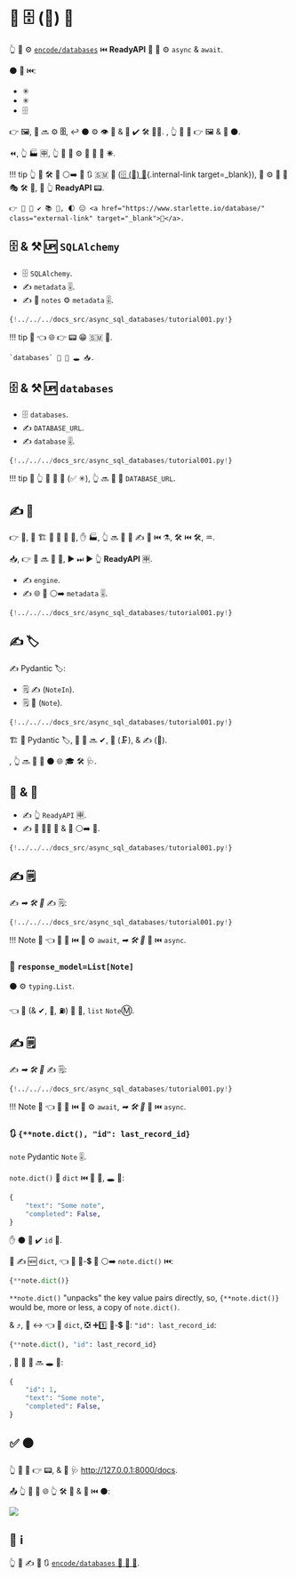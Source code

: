 # 🔁 🗄 (🔗) 💽

👆 💪 ⚙️ <a href="https://github.com/encode/databases" class="external-link" target="_blank">`encode/databases`</a> ⏮️ **ReadyAPI** 🔗 💽 ⚙️ `async` &amp; `await`.

⚫️ 🔗 ⏮️:

* ✳
* ✳
* 🗄

👉 🖼, 👥 🔜 ⚙️ **🗄**, ↩️ ⚫️ ⚙️ 👁 📁 &amp; 🐍 ✔️ 🛠️ 🐕‍🦺. , 👆 💪 📁 👉 🖼 &amp; 🏃 ⚫️.

⏪, 👆 🏭 🈸, 👆 💪 💚 ⚙️ 💽 💽 💖 **✳**.

!!! tip
    👆 💪 🛠️ 💭 ⚪️➡️ 📄 🔃 🇸🇲 🐜 ([🗄 (🔗) 💽](../tutorial/sql-databases.md){.internal-link target=_blank}), 💖 ⚙️ 🚙 🔢 🎭 🛠️ 💽, 🔬 👆 **ReadyAPI** 📟.

    👉 📄 🚫 ✔ 📚 💭, 🌓 😑 <a href="https://www.starlette.io/database/" class="external-link" target="_blank">💃</a>.

## 🗄 &amp; ⚒ 🆙 `SQLAlchemy`

* 🗄 `SQLAlchemy`.
* ✍ `metadata` 🎚.
* ✍ 🏓 `notes` ⚙️ `metadata` 🎚.

```Python hl_lines="4  14  16-22"
{!../../../docs_src/async_sql_databases/tutorial001.py!}
```

!!! tip
    👀 👈 🌐 👉 📟 😁 🇸🇲 🐚.

    `databases` 🚫 🔨 🕳 📥.

## 🗄 &amp; ⚒ 🆙 `databases`

* 🗄 `databases`.
* ✍ `DATABASE_URL`.
* ✍ `database` 🎚.

```Python hl_lines="3  9  12"
{!../../../docs_src/async_sql_databases/tutorial001.py!}
```

!!! tip
    🚥 👆 🔗 🎏 💽 (✅ ✳), 👆 🔜 💪 🔀 `DATABASE_URL`.

## ✍ 🏓

👉 💼, 👥 🏗 🏓 🎏 🐍 📁, ✋️ 🏭, 👆 🔜 🎲 💚 ✍ 👫 ⏮️ ⚗, 🛠️ ⏮️ 🛠️, ♒️.

📥, 👉 📄 🔜 🏃 🔗, ▶️️ ⏭ ▶️ 👆 **ReadyAPI** 🈸.

* ✍ `engine`.
* ✍ 🌐 🏓 ⚪️➡️ `metadata` 🎚.

```Python hl_lines="25-28"
{!../../../docs_src/async_sql_databases/tutorial001.py!}
```

## ✍ 🏷

✍ Pydantic 🏷:

* 🗒 ✍ (`NoteIn`).
* 🗒 📨 (`Note`).

```Python hl_lines="31-33  36-39"
{!../../../docs_src/async_sql_databases/tutorial001.py!}
```

🏗 👫 Pydantic 🏷, 🔢 💽 🔜 ✔, 🎻 (🗜), &amp; ✍ (📄).

, 👆 🔜 💪 👀 ⚫️ 🌐 🎓 🛠️ 🩺.

## 🔗 &amp; 🔌

* ✍ 👆 `ReadyAPI` 🈸.
* ✍ 🎉 🐕‍🦺 🔗 &amp; 🔌 ⚪️➡️ 💽.

```Python hl_lines="42  45-47  50-52"
{!../../../docs_src/async_sql_databases/tutorial001.py!}
```

## ✍ 🗒

✍ *➡ 🛠️ 🔢* ✍ 🗒:

```Python hl_lines="55-58"
{!../../../docs_src/async_sql_databases/tutorial001.py!}
```

!!! Note
    👀 👈 👥 🔗 ⏮️ 💽 ⚙️ `await`, *➡ 🛠️ 🔢* 📣 ⏮️ `async`.

### 👀 `response_model=List[Note]`

⚫️ ⚙️ `typing.List`.

👈 📄 (&amp; ✔, 🎻, ⛽) 🔢 💽, `list` `Note`Ⓜ.

## ✍ 🗒

✍ *➡ 🛠️ 🔢* ✍ 🗒:

```Python hl_lines="61-65"
{!../../../docs_src/async_sql_databases/tutorial001.py!}
```

!!! Note
    👀 👈 👥 🔗 ⏮️ 💽 ⚙️ `await`, *➡ 🛠️ 🔢* 📣 ⏮️ `async`.

### 🔃 `{**note.dict(), "id": last_record_id}`

`note` Pydantic `Note` 🎚.

`note.dict()` 📨 `dict` ⏮️ 🚮 💽, 🕳 💖:

```Python
{
    "text": "Some note",
    "completed": False,
}
```

✋️ ⚫️ 🚫 ✔️ `id` 🏑.

👥 ✍ 🆕 `dict`, 👈 🔌 🔑-💲 👫 ⚪️➡️ `note.dict()` ⏮️:

```Python
{**note.dict()}
```

`**note.dict()` "unpacks" the key value pairs directly, so, `{**note.dict()}` would be, more or less, a copy of `note.dict()`.

&amp; ⤴️, 👥 ↔ 👈 📁 `dict`, ❎ ➕1️⃣ 🔑-💲 👫: `"id": last_record_id`:

```Python
{**note.dict(), "id": last_record_id}
```

, 🏁 🏁 📨 🔜 🕳 💖:

```Python
{
    "id": 1,
    "text": "Some note",
    "completed": False,
}
```

## ✅ ⚫️

👆 💪 📁 👉 📟, &amp; 👀 🩺 <a href="http://127.0.0.1:8000/docs" class="external-link" target="_blank">http://127.0.0.1:8000/docs</a>.

📤 👆 💪 👀 🌐 👆 🛠️ 📄 &amp; 🔗 ⏮️ ⚫️:

<img src="/img/tutorial/async-sql-databases/image01.png">

## 🌅 ℹ

👆 💪 ✍ 🌅 🔃 <a href="https://github.com/encode/databases" class="external-link" target="_blank">`encode/databases` 🚮 📂 📃</a>.
